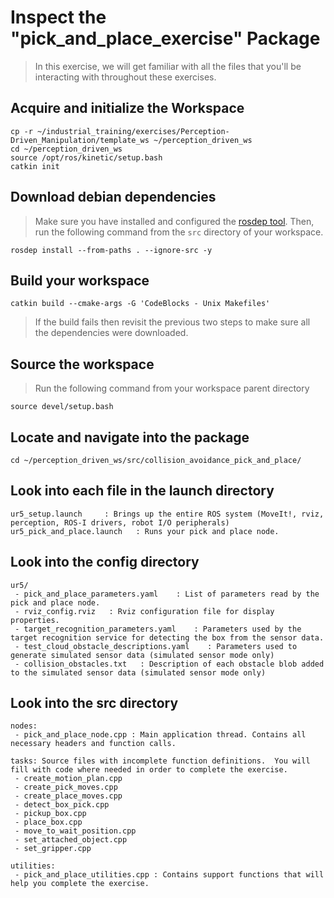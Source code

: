 # Inspect the "pick_and_place_exercise" Package
>In this exercise, we will get familiar with all the files that you'll be interacting with throughout these exercises. 

## Acquire and initialize the Workspace
```
cp -r ~/industrial_training/exercises/Perception-Driven_Manipulation/template_ws ~/perception_driven_ws
cd ~/perception_driven_ws
source /opt/ros/kinetic/setup.bash
catkin init
```

## Download debian dependencies
>Make sure you have installed and configured the [rosdep tool](http://wiki.ros.org/rosdep).
>Then, run the following command from the `src` directory of your workspace.
```
rosdep install --from-paths . --ignore-src -y
```

## Build your workspace
```
catkin build --cmake-args -G 'CodeBlocks - Unix Makefiles'
```
>If the build fails then revisit the previous two steps to make sure all the dependencies were downloaded.


## Source the workspace
> Run the following command from your workspace parent directory
```
source devel/setup.bash
```

## Locate and navigate into the package
```
cd ~/perception_driven_ws/src/collision_avoidance_pick_and_place/
```

## Look into each file in the launch directory
```
ur5_setup.launch     : Brings up the entire ROS system (MoveIt!, rviz, perception, ROS-I drivers, robot I/O peripherals)
ur5_pick_and_place.launch   : Runs your pick and place node.
```

## Look into the config directory

```
ur5/
 - pick_and_place_parameters.yaml    : List of parameters read by the pick and place node.
 - rviz_config.rviz   : Rviz configuration file for display properties.
 - target_recognition_parameters.yaml    : Parameters used by the target recognition service for detecting the box from the sensor data.
 - test_cloud_obstacle_descriptions.yaml    : Parameters used to generate simulated sensor data (simulated sensor mode only)
 - collision_obstacles.txt   : Description of each obstacle blob added to the simulated sensor data (simulated sensor mode only)
```

## Look into the src directory

```
nodes:
 - pick_and_place_node.cpp : Main application thread. Contains all necessary headers and function calls.

tasks: Source files with incomplete function definitions.  You will fill with code where needed in order to complete the exercise.
 - create_motion_plan.cpp
 - create_pick_moves.cpp 
 - create_place_moves.cpp
 - detect_box_pick.cpp
 - pickup_box.cpp
 - place_box.cpp
 - move_to_wait_position.cpp
 - set_attached_object.cpp
 - set_gripper.cpp

utilities:  
 - pick_and_place_utilities.cpp : Contains support functions that will help you complete the exercise.
```

